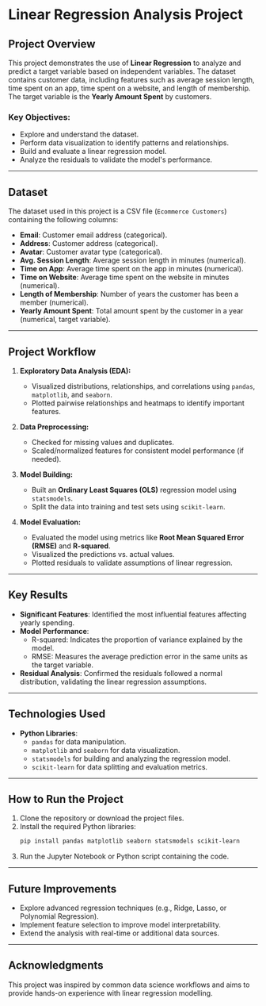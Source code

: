 # Linear Regression Analysis Project

## Project Overview

This project demonstrates the use of **Linear Regression** to analyze and predict a target variable based on independent variables. The dataset contains customer data, including features such as average session length, time spent on an app, time spent on a website, and length of membership. The target variable is the **Yearly Amount Spent** by customers.

### Key Objectives:

- Explore and understand the dataset.
- Perform data visualization to identify patterns and relationships.
- Build and evaluate a linear regression model.
- Analyze the residuals to validate the model's performance.

---

## Dataset

The dataset used in this project is a CSV file (`Ecommerce Customers`) containing the following columns:

- **Email**: Customer email address (categorical).
- **Address**: Customer address (categorical).
- **Avatar**: Customer avatar type (categorical).
- **Avg. Session Length**: Average session length in minutes (numerical).
- **Time on App**: Average time spent on the app in minutes (numerical).
- **Time on Website**: Average time spent on the website in minutes (numerical).
- **Length of Membership**: Number of years the customer has been a member (numerical).
- **Yearly Amount Spent**: Total amount spent by the customer in a year (numerical, target variable).

---

## Project Workflow

1. **Exploratory Data Analysis (EDA):**

   - Visualized distributions, relationships, and correlations using `pandas`, `matplotlib`, and `seaborn`.
   - Plotted pairwise relationships and heatmaps to identify important features.

2. **Data Preprocessing:**

   - Checked for missing values and duplicates.
   - Scaled/normalized features for consistent model performance (if needed).

3. **Model Building:**

   - Built an **Ordinary Least Squares (OLS)** regression model using `statsmodels`.
   - Split the data into training and test sets using `scikit-learn`.

4. **Model Evaluation:**

   - Evaluated the model using metrics like **Root Mean Squared Error (RMSE)** and **R-squared**.
   - Visualized the predictions vs. actual values.
   - Plotted residuals to validate assumptions of linear regression.

---

## Key Results

- **Significant Features**: Identified the most influential features affecting yearly spending.
- **Model Performance**:
  - R-squared: Indicates the proportion of variance explained by the model.
  - RMSE: Measures the average prediction error in the same units as the target variable.
- **Residual Analysis**: Confirmed the residuals followed a normal distribution, validating the linear regression assumptions.

---

## Technologies Used

- **Python Libraries**:
  - `pandas` for data manipulation.
  - `matplotlib` and `seaborn` for data visualization.
  - `statsmodels` for building and analyzing the regression model.
  - `scikit-learn` for data splitting and evaluation metrics.

---

## How to Run the Project

1. Clone the repository or download the project files.
2. Install the required Python libraries:
   ```bash
   pip install pandas matplotlib seaborn statsmodels scikit-learn
   ```
3. Run the Jupyter Notebook or Python script containing the code.

---

## Future Improvements

- Explore advanced regression techniques (e.g., Ridge, Lasso, or Polynomial Regression).
- Implement feature selection to improve model interpretability.
- Extend the analysis with real-time or additional data sources.

---

## Acknowledgments

This project was inspired by common data science workflows and aims to provide hands-on experience with linear regression modelling.





